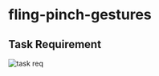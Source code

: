 # fling-pinch-gestures

## Task Requirement
![task req](https://user-images.githubusercontent.com/49322171/129443509-b9cf41ff-05d8-490b-aa95-3382bfc0bed4.PNG)
